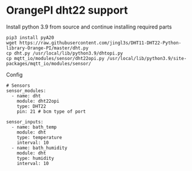 # OrangePI dht22 support

Install python 3.9 from source and continue installing required parts
```
pip3 install pyA20
wget https://raw.githubusercontent.com/jingl3s/DHT11-DHT22-Python-library-Orange-PI/master/dht.py
cp dht.py /usr/local/lib/python3.9/dhtopi.py
cp mqtt_io/modules/sensor/dht22opi.py /usr/local/lib/python3.9/site-packages/mqtt_io/modules/sensor/
```

Config

```
# Sensors
sensor_modules:
  - name: dht
    module: dht22opi
    type: DHT22
    pin: 21 # bcm type of port

sensor_inputs:
  - name: bath_temp
    module: dht
    type: temperature
    interval: 10
  - name: bath_humidity
    module: dht
    type: humidity
    interval: 10
```
